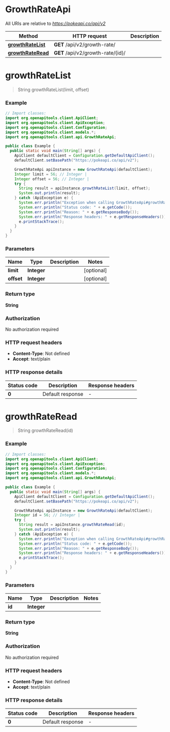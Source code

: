 # GrowthRateApi

All URIs are relative to *https://pokeapi.co/api/v2*

Method | HTTP request | Description
------------- | ------------- | -------------
[**growthRateList**](GrowthRateApi.md#growthRateList) | **GET** /api/v2/growth-rate/ | 
[**growthRateRead**](GrowthRateApi.md#growthRateRead) | **GET** /api/v2/growth-rate/{id}/ | 


<a name="growthRateList"></a>
# **growthRateList**
> String growthRateList(limit, offset)



### Example
```java
// Import classes:
import org.openapitools.client.ApiClient;
import org.openapitools.client.ApiException;
import org.openapitools.client.Configuration;
import org.openapitools.client.models.*;
import org.openapitools.client.api.GrowthRateApi;

public class Example {
  public static void main(String[] args) {
    ApiClient defaultClient = Configuration.getDefaultApiClient();
    defaultClient.setBasePath("https://pokeapi.co/api/v2");

    GrowthRateApi apiInstance = new GrowthRateApi(defaultClient);
    Integer limit = 56; // Integer | 
    Integer offset = 56; // Integer | 
    try {
      String result = apiInstance.growthRateList(limit, offset);
      System.out.println(result);
    } catch (ApiException e) {
      System.err.println("Exception when calling GrowthRateApi#growthRateList");
      System.err.println("Status code: " + e.getCode());
      System.err.println("Reason: " + e.getResponseBody());
      System.err.println("Response headers: " + e.getResponseHeaders());
      e.printStackTrace();
    }
  }
}
```

### Parameters

Name | Type | Description  | Notes
------------- | ------------- | ------------- | -------------
 **limit** | **Integer**|  | [optional]
 **offset** | **Integer**|  | [optional]

### Return type

**String**

### Authorization

No authorization required

### HTTP request headers

 - **Content-Type**: Not defined
 - **Accept**: text/plain

### HTTP response details
| Status code | Description | Response headers |
|-------------|-------------|------------------|
**0** | Default response |  -  |

<a name="growthRateRead"></a>
# **growthRateRead**
> String growthRateRead(id)



### Example
```java
// Import classes:
import org.openapitools.client.ApiClient;
import org.openapitools.client.ApiException;
import org.openapitools.client.Configuration;
import org.openapitools.client.models.*;
import org.openapitools.client.api.GrowthRateApi;

public class Example {
  public static void main(String[] args) {
    ApiClient defaultClient = Configuration.getDefaultApiClient();
    defaultClient.setBasePath("https://pokeapi.co/api/v2");

    GrowthRateApi apiInstance = new GrowthRateApi(defaultClient);
    Integer id = 56; // Integer | 
    try {
      String result = apiInstance.growthRateRead(id);
      System.out.println(result);
    } catch (ApiException e) {
      System.err.println("Exception when calling GrowthRateApi#growthRateRead");
      System.err.println("Status code: " + e.getCode());
      System.err.println("Reason: " + e.getResponseBody());
      System.err.println("Response headers: " + e.getResponseHeaders());
      e.printStackTrace();
    }
  }
}
```

### Parameters

Name | Type | Description  | Notes
------------- | ------------- | ------------- | -------------
 **id** | **Integer**|  |

### Return type

**String**

### Authorization

No authorization required

### HTTP request headers

 - **Content-Type**: Not defined
 - **Accept**: text/plain

### HTTP response details
| Status code | Description | Response headers |
|-------------|-------------|------------------|
**0** | Default response |  -  |


